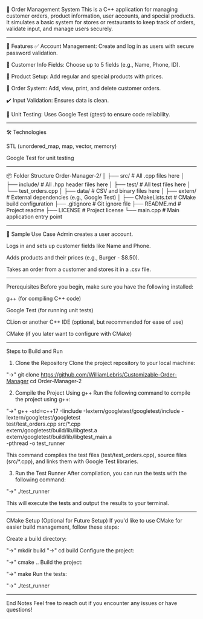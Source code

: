 🧾 Order Management System
This is a C++  application for managing customer orders, product information, user accounts, and special products. It simulates a basic system for stores or restaurants to keep track of orders, validate input, and manage users securely.


**************************************************************************************
📁 Features
✅ Account Management: Create and log in as users with secure password validation.

🧍 Customer Info Fields: Choose up to 5 fields (e.g., Name, Phone, ID).

🛒 Product Setup: Add regular and special products with prices.

🧾 Order System: Add, view, print, and delete customer orders.

✔️ Input Validation: Ensures data is clean.

🔎 Unit Testing: Uses Google Test (gtest) to ensure code reliability.
***************************************************************************



🛠️ Technologies

STL (unordered_map, map, vector, memory)

Google Test for unit testing
****************************************************************** 


📦 Folder Structure
Order-Manager-2/
│
├── src/                      # All .cpp files here
│
├── include/                  # All .hpp header files here
│
├── test/                     # All test files here
│   └── test_orders.cpp
│
├── data/                     # CSV and binary files here
│
├── extern/                   # External dependencies (e.g., Google Test)
│
├── CMakeLists.txt            # CMake build configuration
├── .gitignore                # Git ignore file
├── README.md                 # Project readme
├── LICENSE                   # Project license
└── main.cpp                  # Main application entry point
*************************************************************************



🧠 Sample Use Case
Admin creates a user account.

Logs in and sets up customer fields like Name and Phone.

Adds products and their prices (e.g., Burger - $8.50).

Takes an order from a customer and stores it in a .csv file.
******************************************************************************



Prerequisites
Before you begin, make sure you have the following installed:

g++ (for compiling C++ code)

Google Test (for running unit tests)

CLion or another C++ IDE (optional, but recommended for ease of use)

CMake (if you later want to configure with CMake)
*************************************************************************


Steps to Build and Run
1. Clone the Repository
   Clone the project repository to your local machine:

"->" git clone https://github.com/WilliamLebris/Customizable-Order-Manager
cd Order-Manager-2

2. Compile the Project Using g++
   Run the following command to compile the project using g++:

"->" g++ -std=c++17 -Iinclude -Iextern/googletest/googletest/include -Iextern/googletest/googletest \
test/test_orders.cpp src/*.cpp \
extern/googletest/build/lib/libgtest.a extern/googletest/build/lib/libgtest_main.a \
-pthread -o test_runner


This command compiles the test files (test/test_orders.cpp), source files (src/*.cpp), and links them with Google Test libraries.

3. Run the Test Runner
   After compilation, you can run the tests with the following command:

"->" ./test_runner


This will execute the tests and output the results to your terminal.
*************************************************************************



CMake Setup (Optional for Future Setup)
If you'd like to use CMake for easier build management, follow these steps:

Create a build directory:


"->" mkdir build
"->" cd build
Configure the project:

"->" cmake ..
Build the project:

"->" make
Run the tests:

"->" ./test_runner
*************************************************************************

End Notes
Feel free to reach out if you encounter any issues or have questions!









